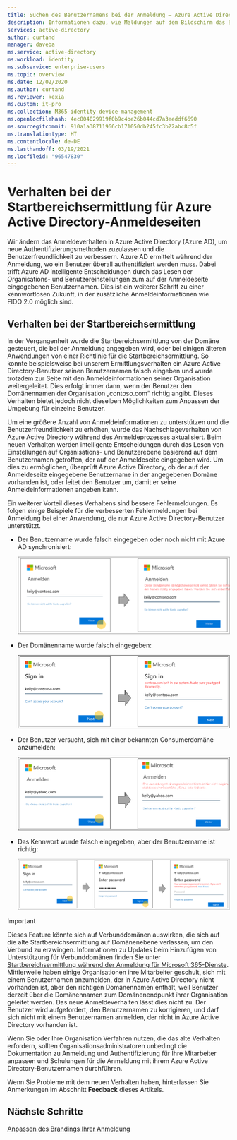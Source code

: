 ```yaml
---
title: Suchen des Benutzernamens bei der Anmeldung – Azure Active Directory | Microsoft-Dokumentation
description: Informationen dazu, wie Meldungen auf dem Bildschirm das Suchen des Benutzernamens bei der Anmeldung in Azure Active Directory widerspiegeln
services: active-directory
author: curtand
manager: daveba
ms.service: active-directory
ms.workload: identity
ms.subservice: enterprise-users
ms.topic: overview
ms.date: 12/02/2020
ms.author: curtand
ms.reviewer: kexia
ms.custom: it-pro
ms.collection: M365-identity-device-management
ms.openlocfilehash: 4ec804029919f0b9c4be26b044cd7a3eeddf6690
ms.sourcegitcommit: 910a1a38711966cb171050db245fc3b22abc8c5f
ms.translationtype: HT
ms.contentlocale: de-DE
ms.lasthandoff: 03/19/2021
ms.locfileid: "96547830"
---
```

# <a name="home-realm-discovery-for-azure-active-directory-sign-in-pages"></a>Verhalten bei der Startbereichsermittlung für Azure Active Directory-Anmeldeseiten

Wir ändern das Anmeldeverhalten in Azure Active Directory (Azure AD), um neue Authentifizierungsmethoden zuzulassen und die Benutzerfreundlichkeit zu verbessern. Azure AD ermittelt während der Anmeldung, wo ein Benutzer überall authentifiziert werden muss. Dabei trifft Azure AD intelligente Entscheidungen durch das Lesen der Organisations- und Benutzereinstellungen zum auf der Anmeldeseite eingegebenen Benutzernamen. Dies ist ein weiterer Schritt zu einer kennwortlosen Zukunft, in der zusätzliche Anmeldeinformationen wie FIDO 2.0 möglich sind.

## <a name="home-realm-discovery-behavior"></a>Verhalten bei der Startbereichsermittlung

In der Vergangenheit wurde die Startbereichsermittlung von der Domäne gesteuert, die bei der Anmeldung angegeben wird, oder bei einigen älteren Anwendungen von einer Richtlinie für die Startbereichsermittlung. So konnte beispielsweise bei unserem Ermittlungsverhalten ein Azure Active Directory-Benutzer seinen Benutzernamen falsch eingeben und wurde trotzdem zur Seite mit den Anmeldeinformationen seiner Organisation weitergeleitet. Dies erfolgt immer dann, wenn der Benutzer den Domänennamen der Organisation „contoso.com“ richtig angibt. Dieses Verhalten bietet jedoch nicht dieselben Möglichkeiten zum Anpassen der Umgebung für einzelne Benutzer.

Um eine größere Anzahl von Anmeldeinformationen zu unterstützen und die Benutzerfreundlichkeit zu erhöhen, wurde das Nachschlageverhalten von Azure Active Directory während des Anmeldeprozesses aktualisiert. Beim neuen Verhalten werden intelligente Entscheidungen durch das Lesen von Einstellungen auf Organisations- und Benutzerebene basierend auf dem Benutzernamen getroffen, der auf der Anmeldeseite eingegeben wird. Um dies zu ermöglichen, überprüft Azure Active Directory, ob der auf der Anmeldeseite eingegebene Benutzername in der angegebenen Domäne vorhanden ist, oder leitet den Benutzer um, damit er seine Anmeldeinformationen angeben kann.

Ein weiterer Vorteil dieses Verhaltens sind bessere Fehlermeldungen. Es folgen einige Beispiele für die verbesserten Fehlermeldungen bei Anmeldung bei einer Anwendung, die nur Azure Active Directory-Benutzer unterstützt.

- Der Benutzername wurde falsch eingegeben oder noch nicht mit Azure AD synchronisiert:
  
    ![Der Benutzername wurde falsch eingegeben oder nicht gefunden](./media/signin-realm-discovery/typo-username.png)
  
- Der Domänenname wurde falsch eingegeben:
  
    ![Der Domänenname wurde falsch eingegeben oder nicht gefunden](./media/signin-realm-discovery/typo-domain.png)
  
- Der Benutzer versucht, sich mit einer bekannten Consumerdomäne anzumelden:
  
    ![Anmeldung mit einem bekannten Consumerdomäne](./media/signin-realm-discovery/consumer-domain.png)
  
- Das Kennwort wurde falsch eingegeben, aber der Benutzername ist richtig:  
  
    ![Kennwort bei richtigem Benutzernamen falsch eingegeben](./media/signin-realm-discovery/incorrect-password.png)
  
> [!IMPORTANT]
> Dieses Feature könnte sich auf Verbunddomänen auswirken, die sich auf die alte Startbereichsermittlung auf Domänenebene verlassen, um den Verbund zu erzwingen. Informationen zu Updates beim Hinzufügen von Unterstützung für Verbunddomänen finden Sie unter [Startbereichsermittlung während der Anmeldung für Microsoft 365-Dienste](https://azure.microsoft.com/updates/signin-hrd/). Mittlerweile haben einige Organisationen ihre Mitarbeiter geschult, sich mit einem Benutzernamen anzumelden, der in Azure Active Directory nicht vorhanden ist, aber den richtigen Domänennamen enthält, weil Benutzer derzeit über die Domänennamen zum Domänenendpunkt ihrer Organisation geleitet werden. Das neue Anmeldeverhalten lässt dies nicht zu. Der Benutzer wird aufgefordert, den Benutzernamen zu korrigieren, und darf sich nicht mit einem Benutzernamen anmelden, der nicht in Azure Active Directory vorhanden ist.
>
> Wenn Sie oder Ihre Organisation Verfahren nutzen, die das alte Verhalten erfordern, sollten Organisationsadministratoren unbedingt die Dokumentation zu Anmeldung und Authentifizierung für Ihre Mitarbeiter anpassen und Schulungen für die Anmeldung mit ihrem Azure Active Directory-Benutzernamen durchführen.
  
Wenn Sie Probleme mit dem neuen Verhalten haben, hinterlassen Sie Anmerkungen im Abschnitt **Feedback** dieses Artikels.  

## <a name="next-steps"></a>Nächste Schritte

[Anpassen des Brandings Ihrer Anmeldung](../fundamentals/add-custom-domain.md)
